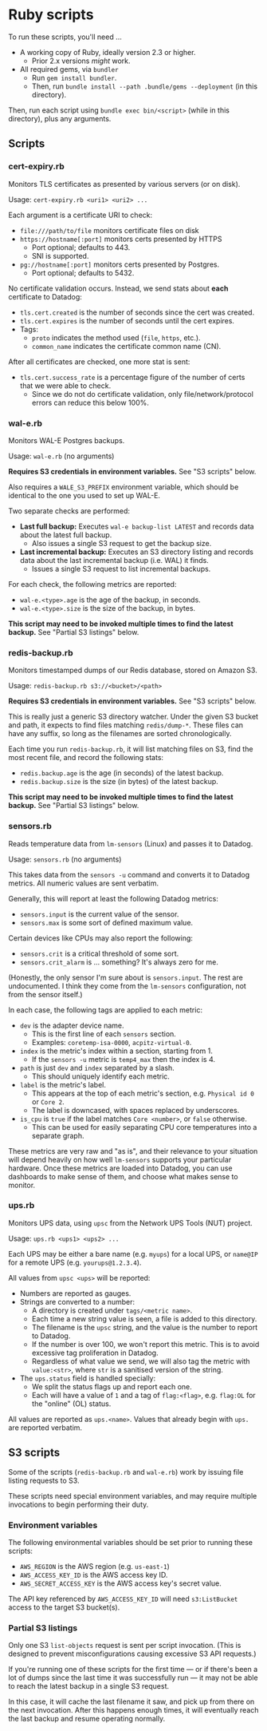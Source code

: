 # Ruby scripts

To run these scripts, you'll need …

* A working copy of Ruby, ideally version 2.3 or higher.
  * Prior 2.x versions _might_ work.
* All required gems, via `bundler`
  * Run `gem install bundler`.
  * Then, run `bundle install --path .bundle/gems --deployment` (in this directory).

Then, run each script using `bundle exec bin/<script>` (while in this directory), plus any arguments.

## Scripts

### cert-expiry.rb

Monitors TLS certificates as presented by various servers (or on disk).

Usage: `cert-expiry.rb <uri1> <uri2> ...`

Each argument is a certificate URI to check:

* `file:///path/to/file` monitors certificate files on disk
* `https://hostname[:port]` monitors certs presented by HTTPS
  * Port optional; defaults to 443.
  * SNI is supported.
* `pg://hostname[:port]` monitors certs presented by Postgres.
  * Port optional; defaults to 5432.

No certificate validation occurs.  Instead, we send stats about **each** certificate to Datadog:

* `tls.cert.created` is the number of seconds since the cert was created.
* `tls.cert.expires` is the number of seconds until the cert expires.
* Tags:
  * `proto` indicates the method used (`file`, `https`, etc.).
  * `common_name` indicates the certificate common name (CN).

After all certificates are checked, one more stat is sent:

* `tls.cert.success_rate` is a percentage figure of the number of certs that we were able to check.
  * Since we do not do certificate validation, only file/network/protocol errors can reduce this below 100%.

### wal-e.rb

Monitors WAL-E Postgres backups.

Usage: `wal-e.rb` (no arguments)

**Requires S3 credentials in environment variables.**  See "S3 scripts" below.

Also requires a `WALE_S3_PREFIX` environment variable, which should be identical to the one you used to set up WAL-E.

Two separate checks are performed:

* **Last full backup:** Executes `wal-e backup-list LATEST` and records data about the latest full backup.
  * Also issues a single S3 request to get the backup size.
* **Last incremental backup:** Executes an S3 directory listing and records data about the last incremental backup (i.e. WAL) it finds.
  * Issues a single S3 request to list incremental backups.

For each check, the following metrics are reported:

* `wal-e.<type>.age` is the age of the backup, in seconds.
* `wal-e.<type>.size` is the size of the backup, in bytes.

**This script may need to be invoked multiple times to find the latest backup.**  See "Partial S3 listings" below.

### redis-backup.rb

Monitors timestamped dumps of our Redis database, stored on Amazon S3.

Usage: `redis-backup.rb s3://<bucket>/<path>`

**Requires S3 credentials in environment variables.**  See "S3 scripts" below.

This is really just a generic S3 directory watcher.  Under the given S3 bucket and path, it expects to find files matching `redis/dump-*`.  These files can have any suffix, so long as the filenames are sorted chronologically.

Each time you run `redis-backup.rb`, it will list matching files on S3, find the most recent file, and record the following stats:

* `redis.backup.age` is the age (in seconds) of the latest backup.
* `redis.backup.size` is the size (in bytes) of the latest backup.

**This script may need to be invoked multiple times to find the latest backup.**  See "Partial S3 listings" below.

### sensors.rb

Reads temperature data from `lm-sensors` (Linux) and passes it to Datadog.

Usage: `sensors.rb` (no arguments)

This takes data from the `sensors -u` command and converts it to Datadog metrics.  All numeric values are sent verbatim.

Generally, this will report at least the following Datadog metrics:

* `sensors.input` is the current value of the sensor.
* `sensors.max` is some sort of defined maximum value.

Certain devices like CPUs may also report the following:

* `sensors.crit` is a critical threshold of some sort.
* `sensors.crit_alarm` is … something?  It's always zero for me.

(Honestly, the only sensor I'm sure about is `sensors.input`.  The rest are undocumented.  I think they come from the `lm-sensors` configuration, not from the sensor itself.)

In each case, the following tags are applied to each metric:

* `dev` is the adapter device name.
  * This is the first line of each `sensors` section.
  * Examples: `coretemp-isa-0000`, `acpitz-virtual-0`.
* `index` is the metric's index within a section, starting from 1.
  * If the `sensors -u` metric is `temp4_max` then the index is 4.
* `path` is just `dev` and `index` separated by a slash.
  * This should uniquely identify each metric.
* `label` is the metric's label.
  * This appears at the top of each metric's section, e.g. `Physical id 0` or `Core 2`.
  * The label is downcased, with spaces replaced by underscores.
* `is_cpu` is `true` if the label matches `Core <number>`, or `false` otherwise.
  * This can be used for easily separating CPU core temperatures into a separate graph.

These metrics are very raw and "as is", and their relevance to your situation will depend heavily on how well `lm-sensors` supports your particular hardware.  Once these metrics are loaded into Datadog, you can use dashboards to make sense of them, and choose what makes sense to monitor.

### ups.rb

Monitors UPS data, using `upsc` from the Network UPS Tools (NUT) project.

Usage: `ups.rb <ups1> <ups2> ...`

Each UPS may be either a bare name (e.g. `myups`) for a local UPS, or `name@IP` for a remote UPS (e.g. `yourups@1.2.3.4`).

All values from `upsc <ups>` will be reported:

* Numbers are reported as gauges.
* Strings are converted to a number:
  * A directory is created under `tags/<metric name>`.
  * Each time a new string value is seen, a file is added to this directory.
  * The filename is the `upsc` string, and the value is the number to report to Datadog.
  * If the number is over 100, we won't report this metric.  This is to avoid excessive tag proliferation in Datadog.
  * Regardless of what value we send, we will also tag the metric with `value:<str>`, where `str` is a sanitised version of the string.
* The `ups.status` field is handled specially:
  * We split the status flags up and report each one.
  * Each will have a value of `1` and a tag of `flag:<flag>`, e.g. `flag:OL` for the "online" (OL) status.

All values are reported as `ups.<name>`.  Values that already begin with `ups.` are reported verbatim.

## S3 scripts

Some of the scripts (`redis-backup.rb` and `wal-e.rb`) work by issuing file listing requests to S3.

These scripts need special environment variables, and may require multiple invocations to begin performing their duty.

### Environment variables

The following environmental variables should be set prior to running these scripts:

* `AWS_REGION` is the AWS region (e.g. `us-east-1`)
* `AWS_ACCESS_KEY_ID` is the AWS access key ID.
* `AWS_SECRET_ACCESS_KEY` is the AWS access key's secret value.

The API key referenced by `AWS_ACCESS_KEY_ID` will need `s3:ListBucket` access to the target S3 bucket(s).

### Partial S3 listings

Only one S3 `list-objects` request is sent per script invocation.  (This is designed to prevent misconfigurations causing excessive S3 API requests.)

If you're running one of these scripts for the first time — or if there's been a lot of dumps since the last time it was successfully run — it may not be able to reach the latest backup in a single S3 request.

In this case, it will cache the last filename it saw, and pick up from there on the next invocation.  After this happens enough times, it will eventually reach the last backup and resume operating normally.
